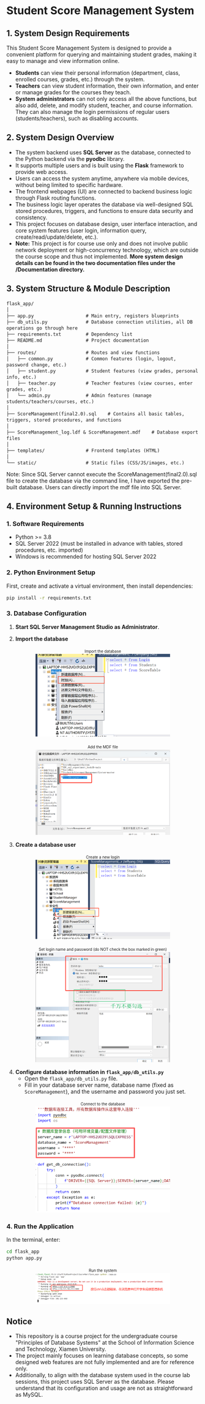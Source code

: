 # Student Score Management System

## 1. System Design Requirements

This Student Score Management System is designed to provide a convenient platform for querying and maintaining student grades, making it easy to manage and view information online.  
- **Students** can view their personal information (department, class, enrolled courses, grades, etc.) through the system.
- **Teachers** can view student information, their own information, and enter or manage grades for the courses they teach.
- **System administrators** can not only access all the above functions, but also add, delete, and modify student, teacher, and course information. They can also manage the login permissions of regular users (students/teachers), such as disabling accounts.

## 2. System Design Overview

- The system backend uses **SQL Server** as the database, connected to the Python backend via the **pyodbc** library.
- It supports multiple users and is built using the **Flask** framework to provide web access.
- Users can access the system anytime, anywhere via mobile devices, without being limited to specific hardware.
- The frontend webpages (UI) are connected to backend business logic through Flask routing functions.
- The business logic layer operates the database via well-designed SQL stored procedures, triggers, and functions to ensure data security and consistency.
- This project focuses on database design, user interface interaction, and core system features (user login, information query, create/read/update/delete, etc.).
- **Note:** This project is for course use only and does not involve public network deployment or high-concurrency technology, which are outside the course scope and thus not implemented.
**More system design details can be found in the two documentation files under the /Documentation directory.**
## 3. System Structure & Module Description

```
flask_app/
│
├── app.py                   # Main entry, registers blueprints
├── db_utils.py              # Database connection utilities, all DB operations go through here
├── requirements.txt         # Dependency list
├── README.md                # Project documentation
│
├── routes/                  # Routes and view functions
│   ├── common.py            # Common features (login, logout, password change, etc.)
│   ├── student.py           # Student features (view grades, personal info, etc.)
│   ├── teacher.py           # Teacher features (view courses, enter grades, etc.)
│   └── admin.py             # Admin features (manage students/teachers/courses, etc.)
│
├── ScoreManagement(final2.0).sql    # Contains all basic tables, triggers, stored procedures, and functions
│
├── ScoreManagement_log.ldf & ScoreManagement.mdf    # Database export files
│
├── templates/               # Frontend templates (HTML)
│
└── static/                  # Static files (CSS/JS/images, etc.)
```
Note: Since SQL Server cannot execute the ScoreManagement(final2.0).sql file to create the database via the command line, I have exported the pre-built database. Users can directly import the mdf file into SQL Server.

## 4. Environment Setup & Running Instructions

### 1. Software Requirements

- Python >= 3.8
- SQL Server 2022 (must be installed in advance with tables, stored procedures, etc. imported)
- Windows is recommended for hosting SQL Server 2022

### 2. Python Environment Setup

First, create and activate a virtual environment, then install dependencies:

```bash
pip install -r requirements.txt
```

### 3. Database Configuration

1. **Start SQL Server Management Studio as Administrator**.

2. **Import the database**  
<p align="center">
  <span style="font-size:10px; font-weight:normal;">Import the database</span><br>
  <img src="README_pics/pic1.png" alt="Import database" width="70%"/>
</p>

<p align="center">
  <span style="font-size:10px; font-weight:normal;">Add the MDF file</span><br>
  <img src="README_pics/pic2.png" alt="Add MDF file" width="70%"/>
</p>

3. **Create a database user**  
<p align="center">
  <span style="font-size:10px; font-weight:normal;">Create a new login</span><br>
  <img src="README_pics/pic3.png" alt="Create new login" width="70%"/>
</p>
<p align="center">
  <span style="font-size:10px; font-weight:normal;">Set login name and password (do NOT check the box marked in green)</span><br>
  <img src="README_pics/pic4.png" alt="Set login and password" width="70%"/>
</p>

4. **Configure database information in `flask_app/db_utils.py`**  
   - Open the `flask_app/db_utils.py` file.
   - Fill in your database server name, database name (fixed as `ScoreManagement`), and the username and password you just set.
<p align="center">
  <span style="font-size:10px; font-weight:normal;">Connect to the database</span><br>
  <img src="README_pics/pic5.png" alt="Connect to database" width="70%"/>
</p>

### 4. Run the Application

In the terminal, enter:

```bash
cd flask_app
python app.py
```
<p align="center">
  <span style="font-size:10px; font-weight:normal;">Run the system</span><br>
  <img src="README_pics/pic6.png" alt="Run the system" width="70%"/>
</p>

## Notice
- This repository is a course project for the undergraduate course "Principles of Database Systems" at the School of Information Science and Technology, Xiamen University.
- The project mainly focuses on learning database concepts, so some designed web features are not fully implemented and are for reference only.
- Additionally, to align with the database system used in the course lab sessions, this project uses SQL Server as the database. Please understand that its configuration and usage are not as straightforward as MySQL.
